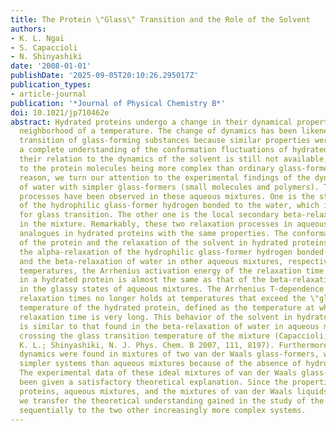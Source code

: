 ```yaml
---
title: The Protein \"Glass\" Transition and the Role of the Solvent
authors:
- K. L. Ngai
- S. Capaccioli
- N. Shinyashiki
date: '2008-01-01'
publishDate: '2025-09-05T20:10:26.295017Z'
publication_types:
- article-journal
publication: '*Journal of Physical Chemistry B*'
doi: 10.1021/jp710462e
abstract: Hydrated proteins undergo a change in their dynamical properties in the
  neighborhood of a temperature. The change of dynamics has been likened to glass
  transition of glass-forming substances because similar properties were found. However,
  a complete understanding of the conformation fluctuations of hydrated proteins and
  their relation to the dynamics of the solvent is still not available, possibly due
  to the protein molecules being more complex than ordinary glass-formers. For this
  reason, we turn our attention to the experimental findings of the dynamics of mixtures
  of water with simpler glass-formers (small molecules and polymers). Two major relaxation
  processes have been observed in these aqueous mixtures. One is the structural alpha-relaxation
  of the hydrophilic glass-former hydrogen bonded to the water, which is responsible
  for glass transition. The other one is the local secondary beta-relaxation of water
  in the mixture. Remarkably, these two relaxation processes in aqueous mixtures have
  analogues in hydrated proteins with the same properties. The conformation fluctuations
  of the protein and the relaxation of the solvent in hydrated proteins behave like
  the alpha-relaxation of the hydrophilic glass-former hydrogen bonded to the water
  and the beta-relaxation of water in other aqueous mixtures, respectively. At low
  temperatures, the Arrhenius activation energy of the relaxation time of the solvent
  in a hydrated protein is almost the same as that of the beta-relaxation of water
  in the glassy states of aqueous mixtures. The Arrhenius T-dependence of the solvent
  relaxation times no longer holds at temperatures that exceed the \"glass\" transition
  temperature of the hydrated protein, defined as the temperature at which the conformation
  relaxation time is very long. This behavior of the solvent in hydrated proteins
  is similar to that found in the beta-relaxation of water in aqueous mixtures when
  crossing the glass transition temperature of the mixture (Capaccioli, S.; Ngai,
  K. L.; Shinyashiki, N. J. Phys. Chem. B 2007, 111, 8197). Furthermore, the same
  dynamics were found in mixtures of two van der Waals glass-formers, which are even
  simpler systems than aqueous mixtures because of the absence of hydrogen bonding.
  The experimental data of these ideal mixtures of van der Waals glass-formers have
  been given a satisfactory theoretical explanation. Since the properties of hydrated
  proteins, aqueous mixtures, and the mixtures of van der Waals liquids are similar,
  we transfer the theoretical understanding gained in the study of the last system
  sequentially to the two other increasingly more complex systems.
---
```

